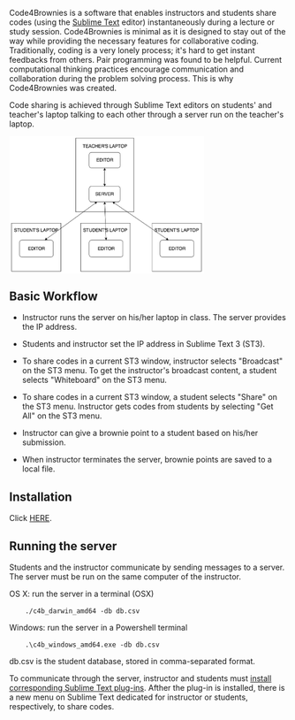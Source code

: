 Code4Brownies is a  software that enables instructors and students share codes (using the [Sublime Text](https://www.sublimetext.com/3) editor) instantaneously during a lecture or study session.  Code4Brownies is minimal as it is designed to stay out of the way while providing the necessary features for collaborative coding.
Traditionally, coding is a very lonely process; it's hard to get instant feedbacks from others.  Pair programming was found to be helpful.  Current computational thinking practices encourage communication and collaboration during the problem solving process.  This is why Code4Brownies was created.

Code sharing is achieved through Sublime Text editors on students' and teacher's laptop talking to each other through a server run on the teacher's laptop.

<img src="diagram.png" width=70% align="middle">

## Basic Workflow

+ Instructor runs the server on his/her laptop in class. The server provides the IP address.

+ Students and instructor set the IP address in Sublime Text 3 (ST3).

+ To share codes in a current ST3 window, instructor selects "Broadcast" on the ST3 menu.  To get the instructor's broadcast content, a student selects "Whiteboard" on the ST3 menu.

+ To share codes in a current ST3 window, a student selects "Share" on the ST3 menu.  Instructor gets codes from students by selecting "Get All" on the ST3 menu.

+ Instructor can give a brownie point to a student based on his/her submission.

+ When instructor terminates the server, brownie points are saved to a local file.


## Installation

Click [HERE](INSTALL).


## Running the server

Students and the instructor communicate by sending messages to a server.  The server must be run on the same computer of the instructor.

OS X: run the server in a terminal (OSX)
```
    ./c4b_darwin_amd64 -db db.csv
````

Windows: run the server in a Powershell terminal
```
    .\c4b_windows_amd64.exe -db db.csv
````

db.csv is the student database, stored in comma-separated format.

To communicate through the server, instructor and students must [install corresponding Sublime Text plug-ins](INSTALL).  Afther the plug-in is installed, there is a new menu on Sublime Text dedicated for instructor or students, respectively, to share codes.




